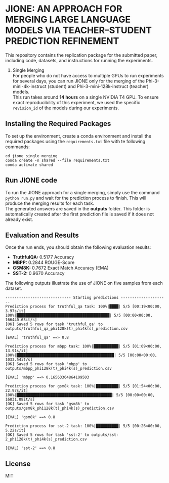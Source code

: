 # JIONE: AN APPROACH FOR MERGING LARGE LANGUAGE MODELS VIA TEACHER–STUDENT PREDICTION REFINEMENT
This repository contains the replication package for the submitted paper, including code, datasets, and instructions for running the experiments.

1. Single Merging  
For people who do not have access to multiple GPUs to run experiments for several days, you can run JIONE only for the merging of the Phi-3-mini-4k-instruct (student) and Phi-3-mini-128k-instruct (teacher) models.  
This run takes around **14 hours** on a single NVIDIA T4 GPU.
To ensure exact reproducibility of this experiment, we used the specific `revision_id` of the models during our experiments.

## Installing the Required Packages
To set up the environment, create a conda environment and install the required packages using the `requirements.txt` file with te following commands:
```
cd jione_single_merging
conda create -n shared --file requirements.txt
conda activate shared
```

## Run JIONE code
To run the JIONE approach for a single merging, simply use the command `python run.py` and wait for the prediction process to finish. This will produce the merging results for each task.  
The generated answers are saved in the **outputs** folder. This folder is automatically created after the first prediction file is saved if it does not already exist.

## Evaluation and Results
Once the run ends, you should obtain the following evaluation results:
- **TruthfulQA:** 0.5177 Accuracy
- **MBPP:** 0.2844 ROUGE-Score
- **GSM8K:** 0.7672 Exact Match Accuracy (EMA)
- **SST-2:** 0.9670 Accuracy

The following outputs illustrate the use of JIONE on five samples from each dataset.
```
----------------------------- Starting predictions ---------------------
Prediction process for truthful_qa task: 100%|████| 5/5 [00:19<00:00,  3.97s/it]
100%|█████████████████████████████████████████| 5/5 [00:00<00:00, 166440.63it/s]
[OK] Saved 5 rows for task 'truthful_qa' to outputs/truthful_qa_phi128k(t)_phi4k(s)_prediction.csv 

[EVAL] 'truthful_qa' ==> 0.8 

Prediction process for mbpp task: 100%|███████████| 5/5 [01:09<00:00, 13.91s/it]
100%|███████████████████████████████████████████| 5/5 [00:00<00:00, 1033.54it/s]
[OK] Saved 5 rows for task 'mbpp' to outputs/mbpp_phi128k(t)_phi4k(s)_prediction.csv 

[EVAL] 'mbpp' ==> 0.16563364864109503 

Prediction process for gsm8k task: 100%|██████████| 5/5 [01:54<00:00, 22.97s/it]
100%|██████████████████████████████████████████| 5/5 [00:00<00:00, 16831.08it/s]
[OK] Saved 5 rows for task 'gsm8k' to outputs/gsm8k_phi128k(t)_phi4k(s)_prediction.csv 

[EVAL] 'gsm8k' ==> 0.8 

Prediction process for sst-2 task: 100%|██████████| 5/5 [00:26<00:00,  5.22s/it]
[OK] Saved 5 rows for task 'sst-2' to outputs/sst-2_phi128k(t)_phi4k(s)_prediction.csv 

[EVAL] 'sst-2' ==> 0.8 
```

<!-- ## Getting started

To make it easy for you to get started with GitLab, here's a list of recommended next steps.

Already a pro? Just edit this README.md and make it your own. Want to make it easy? [Use the template at the bottom](#editing-this-readme)!

## Add your files

- [ ] [Create](https://docs.gitlab.com/ee/user/project/repository/web_editor.html#create-a-file) or [upload](https://docs.gitlab.com/ee/user/project/repository/web_editor.html#upload-a-file) files
- [ ] [Add files using the command line](https://docs.gitlab.com/topics/git/add_files/#add-files-to-a-git-repository) or push an existing Git repository with the following command:

```
cd existing_repo
git remote add origin https://gitlab.com/tsotsa/jione.git
git branch -M main
git push -uf origin main
```

## Integrate with your tools

- [ ] [Set up project integrations](https://gitlab.com/tsotsa/jione/-/settings/integrations)

## Collaborate with your team

- [ ] [Invite team members and collaborators](https://docs.gitlab.com/ee/user/project/members/)
- [ ] [Create a new merge request](https://docs.gitlab.com/ee/user/project/merge_requests/creating_merge_requests.html)
- [ ] [Automatically close issues from merge requests](https://docs.gitlab.com/ee/user/project/issues/managing_issues.html#closing-issues-automatically)
- [ ] [Enable merge request approvals](https://docs.gitlab.com/ee/user/project/merge_requests/approvals/)
- [ ] [Set auto-merge](https://docs.gitlab.com/user/project/merge_requests/auto_merge/)

## Test and Deploy

Use the built-in continuous integration in GitLab.

- [ ] [Get started with GitLab CI/CD](https://docs.gitlab.com/ee/ci/quick_start/)
- [ ] [Analyze your code for known vulnerabilities with Static Application Security Testing (SAST)](https://docs.gitlab.com/ee/user/application_security/sast/)
- [ ] [Deploy to Kubernetes, Amazon EC2, or Amazon ECS using Auto Deploy](https://docs.gitlab.com/ee/topics/autodevops/requirements.html)
- [ ] [Use pull-based deployments for improved Kubernetes management](https://docs.gitlab.com/ee/user/clusters/agent/)
- [ ] [Set up protected environments](https://docs.gitlab.com/ee/ci/environments/protected_environments.html)

***

# Editing this README

When you're ready to make this README your own, just edit this file and use the handy template below (or feel free to structure it however you want - this is just a starting point!). Thanks to [makeareadme.com](https://www.makeareadme.com/) for this template.

## Suggestions for a good README

Every project is different, so consider which of these sections apply to yours. The sections used in the template are suggestions for most open source projects. Also keep in mind that while a README can be too long and detailed, too long is better than too short. If you think your README is too long, consider utilizing another form of documentation rather than cutting out information.

## Name
Choose a self-explaining name for your project.

## Description
Let people know what your project can do specifically. Provide context and add a link to any reference visitors might be unfamiliar with. A list of Features or a Background subsection can also be added here. If there are alternatives to your project, this is a good place to list differentiating factors.

## Badges
On some READMEs, you may see small images that convey metadata, such as whether or not all the tests are passing for the project. You can use Shields to add some to your README. Many services also have instructions for adding a badge.

## Visuals
Depending on what you are making, it can be a good idea to include screenshots or even a video (you'll frequently see GIFs rather than actual videos). Tools like ttygif can help, but check out Asciinema for a more sophisticated method.

## Installation
Within a particular ecosystem, there may be a common way of installing things, such as using Yarn, NuGet, or Homebrew. However, consider the possibility that whoever is reading your README is a novice and would like more guidance. Listing specific steps helps remove ambiguity and gets people to using your project as quickly as possible. If it only runs in a specific context like a particular programming language version or operating system or has dependencies that have to be installed manually, also add a Requirements subsection.

## Usage
Use examples liberally, and show the expected output if you can. It's helpful to have inline the smallest example of usage that you can demonstrate, while providing links to more sophisticated examples if they are too long to reasonably include in the README.

## Support
Tell people where they can go to for help. It can be any combination of an issue tracker, a chat room, an email address, etc.

## Roadmap
If you have ideas for releases in the future, it is a good idea to list them in the README.

## Contributing
State if you are open to contributions and what your requirements are for accepting them.

For people who want to make changes to your project, it's helpful to have some documentation on how to get started. Perhaps there is a script that they should run or some environment variables that they need to set. Make these steps explicit. These instructions could also be useful to your future self.

You can also document commands to lint the code or run tests. These steps help to ensure high code quality and reduce the likelihood that the changes inadvertently break something. Having instructions for running tests is especially helpful if it requires external setup, such as starting a Selenium server for testing in a browser.

## Authors and acknowledgment
Show your appreciation to those who have contributed to the project. -->

## License
MIT 
